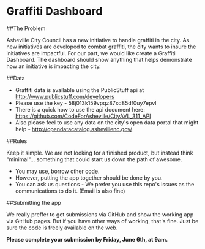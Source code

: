 Graffiti Dashboard
=====

##The Problem

Asheville City Council has a new initiative to handle graffiti in the city.  As new initiatives are developed to combat graffiti, the city wants to insure the initiatives are impactful.  For our part, we would like create a Graffiti Dashboard.  The dashboard should show anything that helps demonstrate how an initiative is impacting the city.

##Data 

* Graffiti data is available using the PublicStuff api at http://www.publicstuff.com/developers  
* Please use the key - 58j013k159vpqz87xd85df0uy7epvl
* There is a quick how to use the api document here: https://github.com/CodeForAsheville/CityAVL_311_API
* Also please feel to use any data on the city's open data portal that might help - http://opendatacatalog.ashevillenc.gov/


##Rules

Keep it simple. We are not looking for a finished product, but instead think "minimal"... something that could start us down the path of awesome.  

* You may use, borrow other code.  
* However, putting the app together should be done by you.
* You can ask us questions - We prefer you use this repo's issues as the communications to do it. (Email is also fine)



##Submitting the app

We really preffer to get submissions via GitHub and show the working app via GitHub pages.  But if you have other ways of working, that's fine. Just be sure the code is freely available on the web.

**Please complete your submission by Friday, June 6th, at 9am.**


